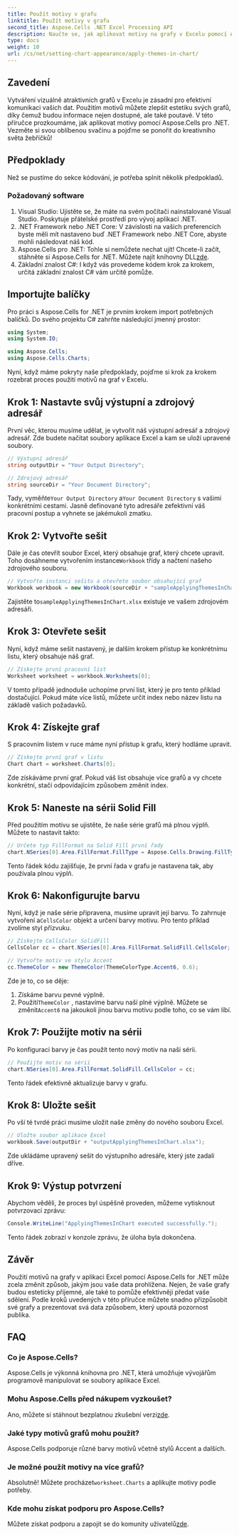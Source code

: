 ```yaml
---
title: Použít motivy v grafu
linktitle: Použít motivy v grafu
second_title: Aspose.Cells .NET Excel Processing API
description: Naučte se, jak aplikovat motivy na grafy v Excelu pomocí Aspose.Cells for .NET s naším jednoduchým průvodcem krok za krokem. Vylepšete svou prezentaci dat.
type: docs
weight: 10
url: /cs/net/setting-chart-appearance/apply-themes-in-chart/
---
```

## Zavedení

Vytváření vizuálně atraktivních grafů v Excelu je zásadní pro efektivní komunikaci vašich dat. Použitím motivů můžete zlepšit estetiku svých grafů, díky čemuž budou informace nejen dostupné, ale také poutavé. V této příručce prozkoumáme, jak aplikovat motivy pomocí Aspose.Cells pro .NET. Vezměte si svou oblíbenou svačinu a pojďme se ponořit do kreativního světa žebříčků!

## Předpoklady

Než se pustíme do sekce kódování, je potřeba splnit několik předpokladů.

### Požadovaný software

1. Visual Studio: Ujistěte se, že máte na svém počítači nainstalované Visual Studio. Poskytuje přátelské prostředí pro vývoj aplikací .NET.
2. .NET Framework nebo .NET Core: V závislosti na vašich preferencích byste měli mít nastaveno buď .NET Framework nebo .NET Core, abyste mohli následovat náš kód.
3.  Aspose.Cells pro .NET: Tohle si nemůžete nechat ujít! Chcete-li začít, stáhněte si Aspose.Cells for .NET. Můžete najít knihovny DLL[zde](https://releases.aspose.com/cells/net/).
4. Základní znalost C#: I když vás provedeme kódem krok za krokem, určitá základní znalost C# vám určitě pomůže.

## Importujte balíčky

Pro práci s Aspose.Cells for .NET je prvním krokem import potřebných balíčků. Do svého projektu C# zahrňte následující jmenný prostor:

```csharp
using System;
using System.IO;

using Aspose.Cells;
using Aspose.Cells.Charts;
```

Nyní, když máme pokryty naše předpoklady, pojďme si krok za krokem rozebrat proces použití motivů na graf v Excelu.

## Krok 1: Nastavte svůj výstupní a zdrojový adresář

První věc, kterou musíme udělat, je vytvořit náš výstupní adresář a zdrojový adresář. Zde budete načítat soubory aplikace Excel a kam se uloží upravené soubory.

```csharp
// Výstupní adresář
string outputDir = "Your Output Directory";

// Zdrojový adresář
string sourceDir = "Your Document Directory";
```

 Tady, vyměňte`Your Output Directory` a`Your Document Directory` s vašimi konkrétními cestami. Jasně definované tyto adresáře zefektivní váš pracovní postup a vyhnete se jakémukoli zmatku.

## Krok 2: Vytvořte sešit

 Dále je čas otevřít soubor Excel, který obsahuje graf, který chcete upravit. Toho dosáhneme vytvořením instance`Workbook` třídy a načtení našeho zdrojového souboru.

```csharp
// Vytvořte instanci sešitu a otevřete soubor obsahující graf
Workbook workbook = new Workbook(sourceDir + "sampleApplyingThemesInChart.xlsx");
```

 Zajistěte to`sampleApplyingThemesInChart.xlsx` existuje ve vašem zdrojovém adresáři.

## Krok 3: Otevřete sešit

Nyní, když máme sešit nastavený, je dalším krokem přístup ke konkrétnímu listu, který obsahuje náš graf. 

```csharp
// Získejte první pracovní list
Worksheet worksheet = workbook.Worksheets[0];
```

V tomto případě jednoduše uchopíme první list, který je pro tento příklad dostačující. Pokud máte více listů, můžete určit index nebo název listu na základě vašich požadavků.

## Krok 4: Získejte graf

S pracovním listem v ruce máme nyní přístup k grafu, který hodláme upravit.

```csharp
// Získejte první graf v listu
Chart chart = worksheet.Charts[0];
```

Zde získáváme první graf. Pokud váš list obsahuje více grafů a vy chcete konkrétní, stačí odpovídajícím způsobem změnit index.

## Krok 5: Naneste na sérii Solid Fill

Před použitím motivu se ujistěte, že naše série grafů má plnou výplň. Můžete to nastavit takto:

```csharp
// Určete typ FillFormat na Solid Fill první řady
chart.NSeries[0].Area.FillFormat.FillType = Aspose.Cells.Drawing.FillType.Solid;
```

Tento řádek kódu zajišťuje, že první řada v grafu je nastavena tak, aby používala plnou výplň.

## Krok 6: Nakonfigurujte barvu

 Nyní, když je naše série připravena, musíme upravit její barvu. To zahrnuje vytvoření a`CellsColor` objekt a určení barvy motivu. Pro tento příklad zvolíme styl přízvuku.

```csharp
// Získejte CellsColor SolidFill
CellsColor cc = chart.NSeries[0].Area.FillFormat.SolidFill.CellsColor;

// Vytvořte motiv ve stylu Accent
cc.ThemeColor = new ThemeColor(ThemeColorType.Accent6, 0.6);
```

Zde je to, co se děje:
1. Získáme barvu pevné výplně.
2.  Použití`ThemeColor` , nastavíme barvu naší plné výplně. Můžete se změnit`Accent6` na jakoukoli jinou barvu motivu podle toho, co se vám líbí.

## Krok 7: Použijte motiv na sérii

Po konfiguraci barvy je čas použít tento nový motiv na naši sérii. 

```csharp
// Použijte motiv na sérii
chart.NSeries[0].Area.FillFormat.SolidFill.CellsColor = cc;
```

Tento řádek efektivně aktualizuje barvy v grafu. 

## Krok 8: Uložte sešit

Po vší té tvrdé práci musíme uložit naše změny do nového souboru Excel.

```csharp
// Uložte soubor aplikace Excel
workbook.Save(outputDir + "outputApplyingThemesInChart.xlsx");
```

Zde ukládáme upravený sešit do výstupního adresáře, který jste zadali dříve. 

## Krok 9: Výstup potvrzení

Abychom věděli, že proces byl úspěšně proveden, můžeme vytisknout potvrzovací zprávu:

```csharp
Console.WriteLine("ApplyingThemesInChart executed successfully.");
```

Tento řádek zobrazí v konzole zprávu, že úloha byla dokončena.

## Závěr

Použití motivů na grafy v aplikaci Excel pomocí Aspose.Cells for .NET může zcela změnit způsob, jakým jsou vaše data prohlížena. Nejen, že vaše grafy budou esteticky příjemné, ale také to pomůže efektivněji předat vaše sdělení. Podle kroků uvedených v této příručce můžete snadno přizpůsobit své grafy a prezentovat svá data způsobem, který upoutá pozornost publika.

## FAQ

### Co je Aspose.Cells?
Aspose.Cells je výkonná knihovna pro .NET, která umožňuje vývojářům programově manipulovat se soubory aplikace Excel.

### Mohu Aspose.Cells před nákupem vyzkoušet?
 Ano, můžete si stáhnout bezplatnou zkušební verzi[zde](https://releases.aspose.com/).

### Jaké typy motivů grafů mohu použít?
Aspose.Cells podporuje různé barvy motivů včetně stylů Accent a dalších.

### Je možné použít motivy na více grafů?
 Absolutně! Můžete procházet`worksheet.Charts` a aplikujte motivy podle potřeby.

### Kde mohu získat podporu pro Aspose.Cells?
 Můžete získat podporu a zapojit se do komunity uživatelů[zde](https://forum.aspose.com/c/cells/9).
